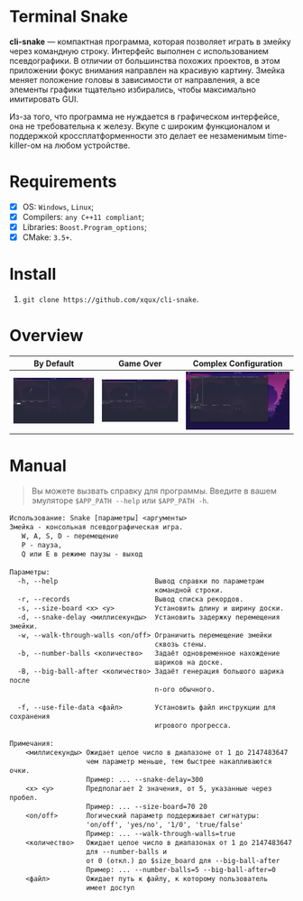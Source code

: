 # Terminal Snake

**cli-snake** — компактная программа, которая позволяет играть в змейку через командную строку. Интерфейс выполнен с использованием псевдографики. В отличии от большинства похожих проектов, в этом приложении фокус внимания направлен на красивую картину. Змейка меняет положение головы в зависимости от направления, а все элементы графики тщательно избирались, чтобы максимально имитировать GUI.

Из-за того, что программа не нуждается в графическом интерфейсе, она не требовательна к железу. Вкупе с широким функционалом и поддержкой кроссплатформенности это делает ее незаменимым time-killer-ом на любом устройстве.

# Requirements
- [x] OS: ``Windows``, ``Linux``;
- [x] Compilers: ``any C++11 compliant``;
- [x] Libraries: ``Boost.Program_options``;
- [x] CMake: ``3.5+``.

# Install
1. ``git clone https://github.com/xqux/cli-snake``.

# Overview

| By Default                                 | Game Over                                 | Complex Configuration                                 |
| ------------------------------------------ | ----------------------------------------- | ----------------------------------------------------- |
| ![By Default](/screenshots/overview-1.png) | ![Game Over](/screenshots/overview-2.png) | ![Complex Configuration](/screenshots/overview-3.png) |

# Manual
> Вы можете вызвать справку для программы.
> Введите в вашем эмуляторе ``$APP_PATH --help`` или ``$APP_PATH -h``.

```
Использование: Snake [параметры] <аргументы>
Змейка - консольная псевдографическая игра.
   W, A, S, D - перемещение
   P - пауза,
   Q или E в режиме паузы - выход

Параметры:
  -h, --help                        Вывод справки по параметрам
                                    командной строки.
  -r, --records                     Вывод списка рекордов.
  -s, --size-board <x> <y>          Установить длину и ширину доски.
  -d, --snake-delay <миллисекунды>  Установить задержку перемещения змейки.
  -w, --walk-through-walls <on/off> Ограничить перемещение змейки
                                    сквозь стены.
  -b, --number-balls <количество>   Задаёт одновременное нахождение
                                    шариков на доске.
  -B, --big-ball-after <количество> Задаёт генерация большого шарика после
                                    n-ого обычного.

  -f, --use-file-data <файл>        Установить файл инструкции для сохранения
                                    игрового прогресса.

Примечания:
    <миллисекунды> Ожидает целое число в диапазоне от 1 до 2147483647
                   чем параметр меньше, тем быстрее накапливаются очки.
                   Пример: ... --snake-delay=300
    <x> <y>        Предполагает 2 значения, от 5, указанные через пробел.
                   Пример: ... --size-board=70 20
    <on/off>       Логический параметр поддерживает сигнатуры:
                   'on/off', 'yes/no', '1/0', 'true/false'
                   Пример: ... --walk-through-walls=true
    <количество>   Ожидает целое число в диапазонах от 1 до 2147483647
                   для --number-balls и
                   от 0 (откл.) до $size_board для --big-ball-after
                   Пример: ... --number-balls=5 --big-ball-after=0
    <файл>         Ожидает путь к файлу, к которому пользователь
                   имеет доступ
```

